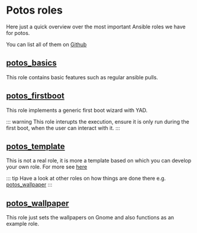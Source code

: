# Potos roles

Here just a quick overview over the most important Ansible roles we have for potos. 

You can list all of them on [Github](https://github.com/search?q=org%3Aprojectpotos+ansible-role)

## [potos_basics](https://github.com/projectpotos/ansible-role-potos_basics)

This role contains basic features such as regular ansible pulls.

## [potos_firstboot](https://github.com/projectpotos/ansible-role-potos_firstboot)

This role implements a generic first boot wizard with YAD. 

::: warning
This role interupts the execution, ensure it is only run during the first boot, when the user can interact with it.
:::

## [potos_template](https://github.com/projectpotos/ansible-role-potos_template)

This is not a real role, it is more a template based on which you can develop your own role. For more see [here](/own-role/)

::: tip
Have a look at other roles on how things are done there e.g. [potos_wallpaper](#potos-wallpaper)
:::


## [potos_wallpaper](https://github.com/projectpotos/ansible-role-potos_wallpaper)

This role just sets the wallpapers on Gnome and also functions as an example role.
